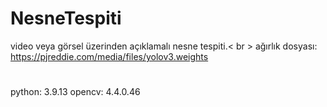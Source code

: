 # NesneTespiti
video veya görsel üzerinden açıklamalı nesne tespiti.< br > 
ağırlık dosyası: https://pjreddie.com/media/files/yolov3.weights

#
python: 3.9.13
opencv: 4.4.0.46
